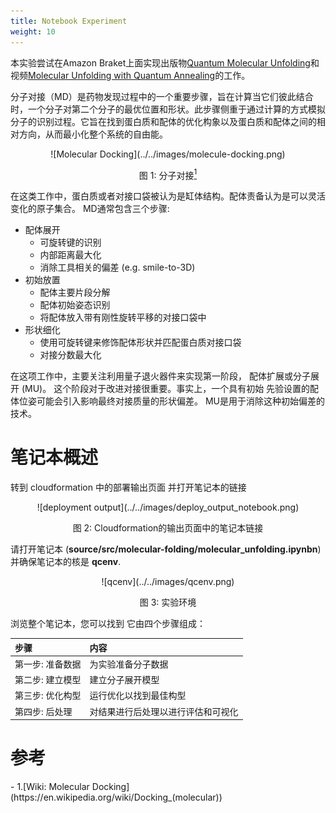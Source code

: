 ```yaml
---
title: Notebook Experiment
weight: 10
---
```


本实验尝试在Amazon Braket上面实现出版物[Quantum Molecular Unfolding](https://arxiv.org/abs/2107.13607)和视频[Molecular Unfolding with Quantum Annealing](https://www.youtube.com/watch?v=1NmAXIHAF2Y)的工作。

分子对接（MD）是药物发现过程中的一个重要步骤，旨在计算当它们彼此结合时，一个分子对第二个分子的最优位置和形状。此步骤侧重于通过计算的方式模拟分子的识别过程。它旨在找到蛋白质和配体的优化构象以及蛋白质和配体之间的相对方向，从而最小化整个系统的自由能。

<center>
![Molecular Docking](../../images/molecule-docking.png)

图 1: 分子对接[<sup>1</sup>](#wiki-docking)
 </center>

在这类工作中，蛋白质或者对接口袋被认为是缸体结构。配体责备认为是可以灵活变化的原子集合。
MD通常包含三个步骤:

* 配体展开
    * 可旋转键的识别
    * 内部距离最大化
    * 消除工具相关的偏差 (e.g. smile-to-3D)
* 初始放置
    * 配体主要片段分解
    * 配体初始姿态识别
    * 将配体放入带有刚性旋转平移的对接口袋中
* 形状细化
    * 使用可旋转键来修饰配体形状并匹配蛋白质对接口袋
    * 对接分数最大化

在这项工作中，主要关注利用量子退火器件来实现第一阶段，
配体扩展或分子展开 (MU)。
这个阶段对于改进对接很重要。事实上，一个具有初始
先验设置的配体位姿可能会引入影响最终对接质量的形状偏差。 
MU是用于消除这种初始偏差的技术。

# 笔记本概述

转到 cloudformation 中的部署输出页面
并打开笔记本的链接


<center>
![deployment output](../../images/deploy_output_notebook.png)

图 2: Cloudformation的输出页面中的笔记本链接
</center>

请打开笔记本
(**source/src/molecular-folding/molecular_unfolding.ipynbn**)
并确保笔记本的核是
**qcenv**.

<center>
![qcenv](../../images/qcenv.png)

图 3: 实验环境
</center>


浏览整个笔记本，您可以找到
它由四个步骤组成：

<center>

<!-- |步骤|内容|
|:--|:--|
|[第一步: 准备数据](workshop/a-molecular-unfolding/prepare-data.ipynb)|为实验准备分子数据|
|[第二步: 建立模型](workshop/a-molecular-unfolding/build-model.ipynb)|建立分子展开模型|
|[第三步: 优化配置](workshop/a-molecular-unfolding/optimize-config.ipynb)|运行优化以找到配置|
|[第四步: 后处理](workshop/a-molecular-unfolding/post-process.ipynb)|对结果进行后处理以进行评估和可视化| -->
|步骤|内容|
|:--|:--|
|第一步: 准备数据|为实验准备分子数据|
|第二步: 建立模型|建立分子展开模型|
|第三步: 优化构型|运行优化以找到最佳构型|
|第四步: 后处理|对结果进行后处理以进行评估和可视化|

</center>


# 参考
<div id='wiki-docking'></div>
- 1.[Wiki: Molecular Docking](https://en.wikipedia.org/wiki/Docking_(molecular))
